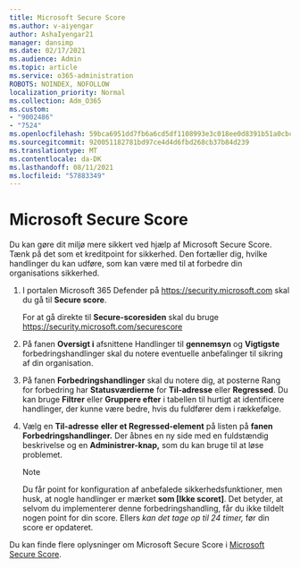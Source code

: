 ```yaml
---
title: Microsoft Secure Score
ms.author: v-aiyengar
author: AshaIyengar21
manager: dansimp
ms.date: 02/17/2021
ms.audience: Admin
ms.topic: article
ms.service: o365-administration
ROBOTS: NOINDEX, NOFOLLOW
localization_priority: Normal
ms.collection: Adm_O365
ms.custom:
- "9002486"
- "7524"
ms.openlocfilehash: 59bca6951dd7fb6a6cd5df1108993e3c018ee0d8391b51a0cbcaf3a61fc45a55
ms.sourcegitcommit: 920051182781bd97ce4d4d6fbd268cb37b84d239
ms.translationtype: MT
ms.contentlocale: da-DK
ms.lasthandoff: 08/11/2021
ms.locfileid: "57883349"
---
```

# <a name="microsoft-secure-score"></a>Microsoft Secure Score

Du kan gøre dit miljø mere sikkert ved hjælp af Microsoft Secure Score. Tænk på det som et kreditpoint for sikkerhed. Den fortæller dig, hvilke handlinger du kan udføre, som kan være med til at forbedre din organisations sikkerhed.

1. I portalen Microsoft 365 Defender på <https://security.microsoft.com> skal du gå til **Secure score**.

   For at gå direkte til **Secure-scoresiden** skal du bruge <https://security.microsoft.com/securescore>

2. På fanen **Oversigt i** afsnittene Handlinger til **gennemsyn** og **Vigtigste** forbedringshandlinger skal du notere eventuelle anbefalinger til sikring af din organisation.

3. På fanen **Forbedringshandlinger**  skal  du notere dig, at posterne Rang for forbedring har **Statusværdierne** for **Til-adresse** eller **Regressed**. Du kan bruge **Filtrer** eller **Gruppere efter** i tabellen til hurtigt at identificere handlinger, der kunne være bedre, hvis du fuldfører dem i rækkefølge.

4. Vælg en **Til-adresse** **eller et Regressed-element** på listen på **fanen Forbedringshandlinger.** Der åbnes en ny side med en fuldstændig beskrivelse og en **Administrer-knap,** som du kan bruge til at løse problemet.

    > [!NOTE]
    > Du får point for konfiguration af anbefalede sikkerhedsfunktioner, men husk, at nogle handlinger er mærket **som [Ikke scoret]**. Det betyder, at selvom du implementerer denne forbedringshandling, får du ikke tildelt nogen point for din score. Ellers *kan det tage op til 24 timer,* før din score er opdateret.

Du kan finde flere oplysninger om Microsoft Secure Score i [Microsoft Secure Score](https://docs.microsoft.com/microsoft-365/security/defender/microsoft-secure-score).
